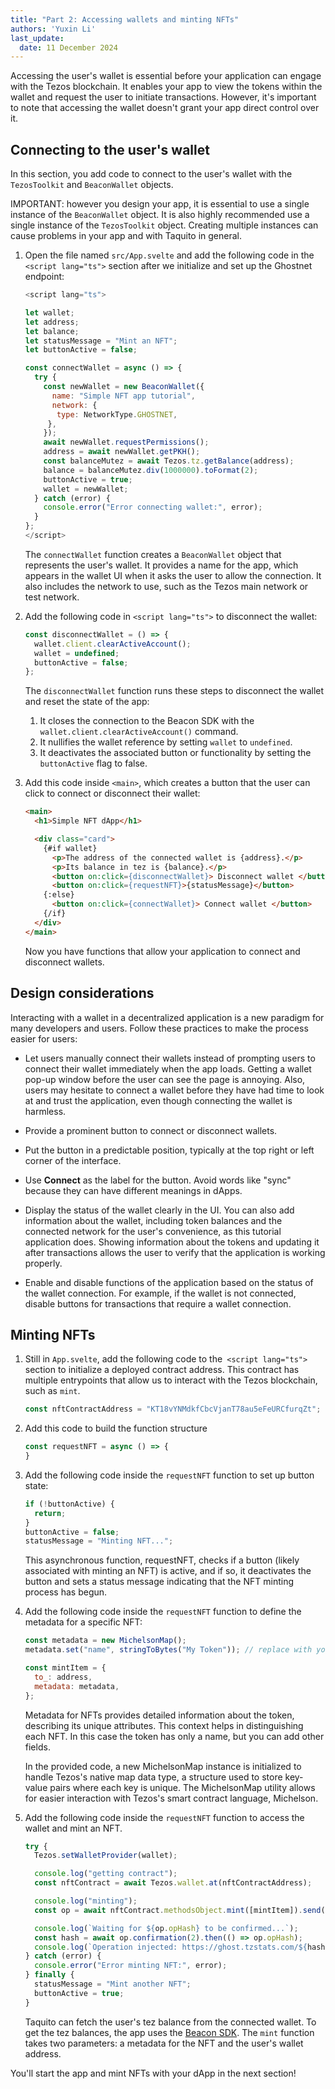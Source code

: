 ```yaml
---
title: "Part 2: Accessing wallets and minting NFTs"
authors: 'Yuxin Li'
last_update:
  date: 11 December 2024
---
```


Accessing the user's wallet is essential before your application can engage with the Tezos blockchain. It enables your app to view the tokens within the wallet and request the user to initiate transactions. However, it's important to note that accessing the wallet doesn't grant your app direct control over it.

## Connecting to the user's wallet

In this section, you add code to connect to the user's wallet with the `TezosToolkit` and `BeaconWallet` objects.

IMPORTANT: however you design your app, it is essential to use a single instance of the `BeaconWallet` object.
It is also highly recommended use a single instance of the `TezosToolkit` object.
Creating multiple instances can cause problems in your app and with Taquito in general.

1. Open the file named `src/App.svelte` and add the following code in the `<script lang="ts">` section after we initialize and set up the Ghostnet endpoint:

   ```javascript
   <script lang="ts">

   let wallet;
   let address;
   let balance;
   let statusMessage = "Mint an NFT";
   let buttonActive = false;

   const connectWallet = async () => {
     try {
       const newWallet = new BeaconWallet({
         name: "Simple NFT app tutorial",
         network: {
          type: NetworkType.GHOSTNET,
        },
       });
       await newWallet.requestPermissions();
       address = await newWallet.getPKH();
       const balanceMutez = await Tezos.tz.getBalance(address);
       balance = balanceMutez.div(1000000).toFormat(2);
       buttonActive = true;
       wallet = newWallet;
     } catch (error) {
       console.error("Error connecting wallet:", error);
     }
   };
   </script>
   ```

   The `connectWallet` function creates a `BeaconWallet` object that represents the user's wallet.
   It provides a name for the app, which appears in the wallet UI when it asks the user to allow the connection.
   It also includes the network to use, such as the Tezos main network or test network.

1. Add the following code in `<script lang="ts">` to disconnect the wallet:

   ```javascript
   const disconnectWallet = () => {
     wallet.client.clearActiveAccount();
     wallet = undefined;
     buttonActive = false;
   };
   ```

   The `disconnectWallet` function runs these steps to disconnect the wallet and reset the state of the app:

   1. It closes the connection to the Beacon SDK with the `wallet.client.clearActiveAccount()` command.
   1. It nullifies the wallet reference by setting `wallet` to `undefined`.
   1. It deactivates the associated button or functionality by setting the `buttonActive` flag to false.

1. Add this code inside `<main>`, which creates a button that the user can click to connect or disconnect their wallet:

   ```html
   <main>
     <h1>Simple NFT dApp</h1>

     <div class="card">
       {#if wallet}
         <p>The address of the connected wallet is {address}.</p>
         <p>Its balance in tez is {balance}.</p>
         <button on:click={disconnectWallet}> Disconnect wallet </button>
         <button on:click={requestNFT}>{statusMessage}</button>
       {:else}
         <button on:click={connectWallet}> Connect wallet </button>
       {/if}
     </div>
   </main>
   ```

   Now you have functions that allow your application to connect and disconnect wallets.

## Design considerations

Interacting with a wallet in a decentralized application is a new paradigm for many developers and users.
Follow these practices to make the process easier for users:

- Let users manually connect their wallets instead of prompting users to connect their wallet immediately when the app loads.
Getting a wallet pop-up window before the user can see the page is annoying.
Also, users may hesitate to connect a wallet before they have had time to look at and trust the application, even though connecting the wallet is harmless.

- Provide a prominent button to connect or disconnect wallets.

- Put the button in a predictable position, typically at the top right or left corner of the interface.

- Use **Connect** as the label for the button.
Avoid words like "sync" because they can have different meanings in dApps.

- Display the status of the wallet clearly in the UI.
You can also add information about the wallet, including token balances and the connected network for the user's convenience, as this tutorial application does.
Showing information about the tokens and updating it after transactions allows the user to verify that the application is working properly.

- Enable and disable functions of the application based on the status of the wallet connection.
For example, if the wallet is not connected, disable buttons for transactions that require a wallet connection.

## Minting NFTs

1. Still in `App.svelte`, add the following code to the` <script lang="ts">` section to initialize a deployed contract address. This contract has multiple entrypoints that allow us to interact with the Tezos blockchain, such as `mint`.

   ```javascript
   const nftContractAddress = "KT18vYNMdkfCbcVjanT78au5eFeURCfurqZt";
   ```
1. Add this code to build the function structure
   ```javascript
   const requestNFT = async () => {
   }
   ```
1. Add the following code inside the `requestNFT` function to set up button state:

   ```javascript
   if (!buttonActive) {
     return;
   }
   buttonActive = false;
   statusMessage = "Minting NFT...";
   ```
   This asynchronous function, requestNFT, checks if a button (likely associated with minting an NFT) is active, and if so, it deactivates the button and sets a status message indicating that the NFT minting process has begun.

1. Add the following code inside the `requestNFT` function to define the metadata for a specific NFT:

   ```javascript
   const metadata = new MichelsonMap();
   metadata.set("name", stringToBytes("My Token")); // replace with your metadata

   const mintItem = {
     to_: address,
     metadata: metadata,
   };
   ```
   Metadata for NFTs provides detailed information about the token, describing its unique attributes. This context helps in distinguishing each NFT. In this case the token has only a name, but you can add other fields.

   In the provided code, a new MichelsonMap instance is initialized to handle Tezos's native map data type, a structure used to store key-value pairs where each key is unique. The MichelsonMap utility allows for easier interaction with Tezos's smart contract language, Michelson.

1. Add the following code inside the `requestNFT` function to access the wallet and mint an NFT.

   ```javascript
   try {
     Tezos.setWalletProvider(wallet);

     console.log("getting contract");
     const nftContract = await Tezos.wallet.at(nftContractAddress);

     console.log("minting");
     const op = await nftContract.methodsObject.mint([mintItem]).send();

     console.log(`Waiting for ${op.opHash} to be confirmed...`);
     const hash = await op.confirmation(2).then(() => op.opHash);
     console.log(`Operation injected: https://ghost.tzstats.com/${hash}`);
   } catch (error) {
     console.error("Error minting NFT:", error);
   } finally {
     statusMessage = "Mint another NFT";
     buttonActive = true;
   }
   ```
   Taquito can fetch the user's tez balance from the connected wallet.
   To get the tez balances, the app uses the [Beacon SDK](/../dApps/wallets).
   The `mint` function takes two parameters: a metadata for the NFT and the user's wallet address.

You'll start the app and mint NFTs with your dApp in the next section!
